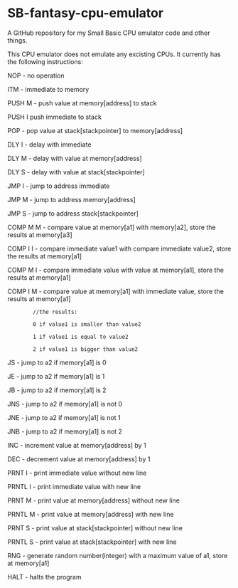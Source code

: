 # SB-fantasy-cpu-emulator
A GitHub repository for my Small Basic CPU emulator code and other things.

This CPU emulator does not emulate any excisting CPUs.
It currently has the following instructions:


NOP - no operation

ITM - immediate to memory

PUSH M - push value at memory[address] to stack

PUSH I push immediate to stack

POP - pop value at stack[stackpointer] to memory[address]

DLY I - delay with immediate

DLY M - delay with value at memory[address]

DLY S - delay with value at stack[stackpointer]

JMP I - jump to address immediate

JMP M - jump to address memory[address]

JMP S - jump to address stack[stackpointer]

COMP M M - compare value at memory[a1] with memory[a2], store the results at memory[a3]

COMP I I - compare immediate value1 with compare immediate value2, store the results at memory[a1]

COMP M I - compare immediate value with value at memory[a1], store the results at memory[a1]

COMP I M - compare value at memory[a1] with immediate value, store the results at memory[a1]

            //the results:
            
            0 if value1 is smaller than value2
            
            1 if value1 is equal to value2
            
            2 if value1 is bigger than value2
            
            
JS - jump to a2 if memory[a1] is 0

JE - jump to a2 if memory[a1] is 1

JB - jump to a2 if memory[a1] is 2

JNS - jump to a2 if memory[a1] is not 0

JNE - jump to a2 if memory[a1] is not 1

JNB - jump to a2 if memory[a1] is not 2

INC - increment value at memory[address] by 1

DEC - decrement value at memory[address] by 1

PRNT I - print immediate value without new line

PRNTL I - print immediate value with new line

PRNT M - print value at memory[address] without new line

PRNTL M - print value at memory[address] with new line

PRNT S - print value at stack[stackpointer] without new line

PRNTL S - print value at stack[stackpointer] with new line

RNG - generate random number(integer) with a maximum value of a1, store at memory[a1]

HALT - halts the program
